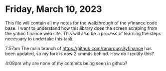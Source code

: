 # Friday, March 10, 2023

This file will contain all my notes for the walkthrough of the yfinance code base. I want to understand how this library does the screen scraping from the yahoo finance web site. This will also be a process of learning the steps necessary to undertake this task. 

7:57am The main branch of https://github.com/ranaroussi/yfinance has been updated, so my fork is now 2 cmmits behind. How do I rectify this?

4:08pm why are none of my commits being seen in github?